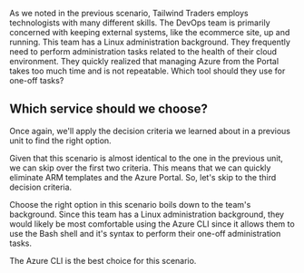 As we noted in the previous scenario, Tailwind Traders employs technologists with many different skills. The DevOps team is primarily concerned with keeping external systems, like the ecommerce site, up and running. This team has a Linux administration background.  They frequently need to perform administration tasks related to the health of their cloud environment.  They quickly realized that managing Azure from the Portal takes too much time and is not repeatable.  Which tool should they use for one-off tasks?

## Which service should we choose?

Once again, we'll apply the decision criteria we learned about in a previous unit to find the right option.

Given that this scenario is almost identical to the one in the previous unit, we can skip over the first two criteria.  This means that we can quickly eliminate ARM templates and the Azure Portal.  So, let's skip to the third decision criteria.

Choose the right option in this scenario boils down to the team's background.  Since this team has a Linux administration background, they would likely be most comfortable using the Azure CLI since it allows them to use the Bash shell and it's syntax to perform their one-off administration tasks.

The Azure CLI is the best choice for this scenario.